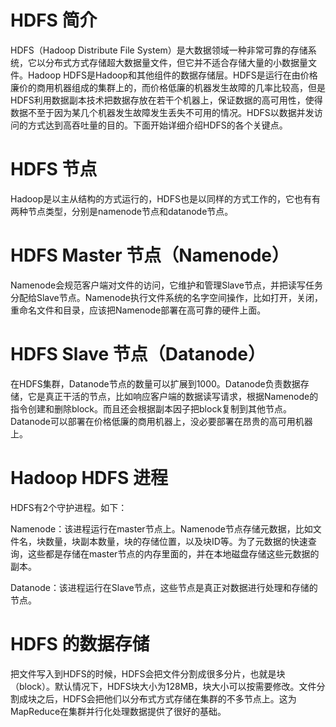 # HDFS 简介
HDFS（Hadoop Distribute File System）是大数据领域一种非常可靠的存储系统，它以分布式方式存储超大数据量文件，但它并不适合存储大量的小数据量文件。Hadoop HDFS是Hadoop和其他组件的数据存储层。HDFS是运行在由价格廉价的商用机器组成的集群上的，而价格低廉的机器发生故障的几率比较高，但是HDFS利用数据副本技术把数据存放在若干个机器上，保证数据的高可用性，使得数据不至于因为某几个机器发生故障发生丢失不可用的情况。HDFS以数据并发访问的方式达到高吞吐量的目的。下面开始详细介绍HDFS的各个关键点。

# HDFS 节点
Hadoop是以主从结构的方式运行的，HDFS也是以同样的方式工作的，它也有有两种节点类型，分别是namenode节点和datanode节点。  

# HDFS Master 节点（Namenode）
Namenode会规范客户端对文件的访问，它维护和管理Slave节点，并把读写任务分配给Slave节点。Namenode执行文件系统的名字空间操作，比如打开，关闭，重命名文件和目录，应该把Namenode部署在高可靠的硬件上面。

# HDFS Slave 节点（Datanode）
在HDFS集群，Datanode节点的数量可以扩展到1000。Datanode负责数据存储，它是真正干活的节点，比如响应客户端的数据读写请求，根据Namenode的指令创建和删除block。而且还会根据副本因子把block复制到其他节点。Datanode可以部署在价格低廉的商用机器上，没必要部署在昂贵的高可用机器上。

# Hadoop HDFS 进程
HDFS有2个守护进程。如下：

Namenode：该进程运行在master节点上。Namenode节点存储元数据，比如文件名，块数量，块副本数量，块的存储位置，以及块ID等。为了元数据的快速查询，这些都是存储在master节点的内存里面的，并在本地磁盘存储这些元数据的副本。

Datanode：该进程运行在Slave节点，这些节点是真正对数据进行处理和存储的节点。

# HDFS 的数据存储
把文件写入到HDFS的时候，HDFS会把文件分割成很多分片，也就是块（block）。默认情况下，HDFS块大小为128MB，块大小可以按需要修改。文件分割成块之后，HDFS会把他们以分布式方式存储在集群的不多节点上。这为MapReduce在集群并行化处理数据提供了很好的基础。
